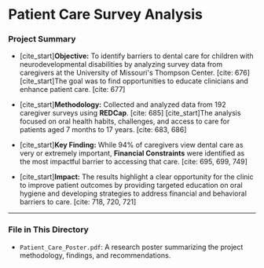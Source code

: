 # Patient Care Survey Analysis

### Project Summary

* [cite_start]**Objective:** To identify barriers to dental care for children with neurodevelopmental disabilities by analyzing survey data from caregivers at the University of Missouri's Thompson Center. [cite: 676] [cite_start]The goal was to find opportunities to educate clinicians and enhance patient care. [cite: 677]

* [cite_start]**Methodology:** Collected and analyzed data from 192 caregiver surveys using **REDCap**. [cite: 685] [cite_start]The analysis focused on oral health habits, challenges, and access to care for patients aged 7 months to 17 years. [cite: 683, 686]

* [cite_start]**Key Finding:** While 94% of caregivers view dental care as very or extremely important, **Financial Constraints** were identified as the most impactful barrier to accessing that care. [cite: 695, 699, 749]

* [cite_start]**Impact:** The results highlight a clear opportunity for the clinic to improve patient outcomes by providing targeted education on oral hygiene and developing strategies to address financial and behavioral barriers to care. [cite: 718, 720, 721]

---

### File in This Directory

* `Patient_Care_Poster.pdf`: A research poster summarizing the project methodology, findings, and recommendations.